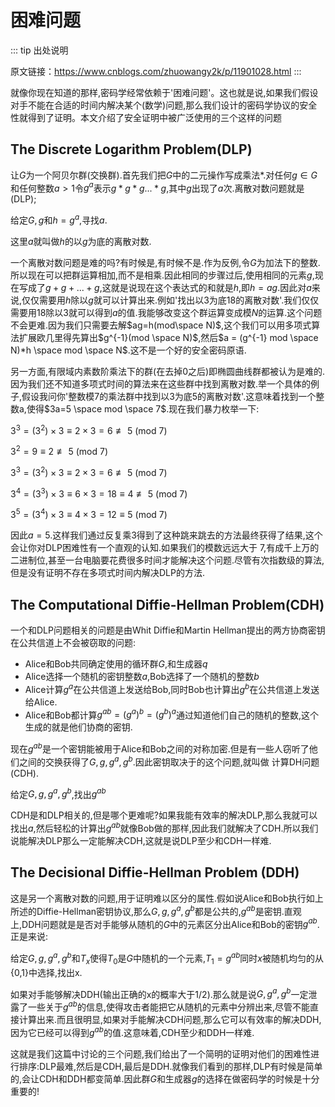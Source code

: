 # 困难问题

::: tip 出处说明

<!--@include: ./disclaimer.md-->

原文链接：https://www.cnblogs.com/zhuowangy2k/p/11901028.html
:::

就像你现在知道的那样,密码学经常依赖于'困难问题'。这也就是说,如果我们假设对手不能在合适的时间内解决某个(数学)问题,那么我们设计的密码学协议的安全性就得到了证明。本文介绍了安全证明中被广泛使用的三个这样的问题

## The Discrete Logarithm Problem(DLP)

让$G$为一个阿贝尔群(交换群).首先我们把$G$中的二元操作写成乘法\*.对任何$g \in G$ 和任何整数$a \gt 1$令$g^a$表示$g*g*g...*g$,其中$g$出现了$a$次.离散对数问题就是(DLP);

给定$G,g$和$h = g^a$,寻找$a$.

这里$a$就叫做$h$的以$g$为底的离散对数.

一个离散对数问题是难的吗?有时候是,有时候不是.作为反例,令$G$为加法下的整数.所以现在可以把群运算相加,而不是相乘.因此相同的步骤过后,使用相同的元素$g$,现在写成了$g + g + ...+g$,这就是说现在这个表达式的和就是$h$,即$h = ag$.因此对$a$来说,仅仅需要用$h$除以$g$就可以计算出来.例如'找出以3为底18的离散对数'.我们仅仅需要用18除以3就可以得到$a$的值.我能够改变这个群运算变成模$N$的运算.这个问题不会更难.因为我们只需要去解$ag=h(mod\space N)$,这个我们可以用多项式算法扩展欧几里得先算出$g^{-1}(mod \space N)$,然后$a = (g^{-1} mod \space N)*h \space mod \space N$.这不是一个好的安全密码原语.

另一方面,有限域内素数阶乘法下的群(在去掉0之后)即椭圆曲线群都被认为是难的.因为我们还不知道多项式时间的算法来在这些群中找到离散对数.举一个具体的例子,假设我问你'整数模7的乘法群中找到以3为底5的离散对数'.这意味着找到一个整数a,使得$3a=5 \space mod \space 7$.现在我们暴力枚举一下:

$3^3 = (3^2)\times3 \equiv 2\times3 = 6 \not\equiv 5\: (\mathrm{mod} \: 7)$

$3^2 = 9 \equiv 2 \not\equiv 5 \: (\mathrm{mod} \: 7)$

$3^3 = (3^2)\times3 \equiv 2\times3 = 6 \not\equiv 5\: (\mathrm{mod} \: 7)$

$3^4 = (3^3)\times3 \equiv 6\times3 = 18 \equiv 4 \not\equiv 5\: (\mathrm{mod} \: 7)$

$3^5 = (3^4)\times3 \equiv 4\times 3 = 12 \equiv 5\: (\mathrm{mod} \: 7)$

因此$a = 5$.这样我们通过反复乘3得到了这种跳来跳去的方法最终获得了结果,这个会让你对DLP困难性有一个直观的认知.如果我们的模数远远大于 7,有成千上万的二进制位,甚至一台电脑要花费很多时间才能解决这个问题.尽管有次指数级的算法,但是没有证明不存在多项式时间内解决DLP的方法.

## The Computational Diffie-Hellman Problem(CDH)

一个和DLP问题相关的问题是由Whit Diffie和Martin Hellman提出的两方协商密钥在公共信道上不会被窃取的问题:

*   Alice和Bob共同确定使用的循环群$G$,和生成器$q$
*   Alice选择一个随机的密钥整数$a$,Bob选择了一个随机的整数$b$
*   Alice计算$g^a$在公共信道上发送给Bob,同时Bob也计算出$g^b$在公共信道上发送给Alice.
*   Alice和Bob都计算$g^{ab}=(g^a)^b=(g^b)^a$通过知道他们自己的随机的整数,这个生成的就是他们协商的密钥.

现在$g^{ab}$是一个密钥能被用于Alice和Bob之间的对称加密.但是有一些人窃听了他们之间的交换获得了$G,g,g^a,g^b$.因此密钥取决于的这个问题,就叫做 计算DH问题(CDH).

给定$G,g,g^a,g^b$,找出$g^{ab}$

CDH是和DLP相关的,但是哪个更难呢?如果我能有效率的解决DLP,那么我就可以找出$a$,然后轻松的计算出$g^{ab}$就像Bob做的那样,因此我们就解决了CDH.所以我们说能解决DLP那么一定能解决CDH,这就是说DLP至少和CDH一样难.

## The Decisional Diffie-Hellman Problem (DDH)

这是另一个离散对数的问题,用于证明难以区分的属性.假如说Alice和Bob执行如上所述的Diffie-Hellman密钥协议,那么$G,g,g^a,g^b$都是公共的,$g^{ab}$是密钥.直观上,DDH问题就是是否对手能够从随机的$G$中的元素区分出Alice和Bob的密钥$g^{ab}$.正是来说:

给定$G,g,g^a,g^b$和$T_x$使得$T_0$是$G$中随机的一个元素,$T_1=g^{ab}$同时$x$被随机均匀的从{0,1}中选择,找出x.

如果对手能够解决DDH(输出正确的x的概率大于1/2).那么就是说$G,g^a,g^b$一定泄露了一些关于$g^{ab}$的信息,使得攻击者能把它从随机的元素中分辨出来,尽管不能直接计算出来.而且很明显,如果对手能解决CDH问题,那么它可以有效率的解决DDH,因为它已经可以得到$g^{ab}$的值.这意味着,CDH至少和DDH一样难.

这就是我们这篇中讨论的三个问题,我们给出了一个简明的证明对他们的困难性进行排序:DLP最难,然后是CDH,最后是DDH.就像我们看到的那样,DLP有时候是简单的,会让CDH和DDH都变简单.因此群$G$和生成器$g$的选择在做密码学的时候是十分重要的!